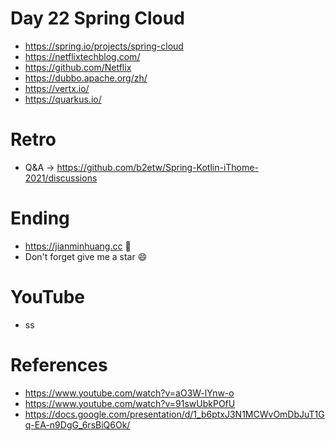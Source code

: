 # Day 22 Spring Cloud
* https://spring.io/projects/spring-cloud
* https://netflixtechblog.com/
* https://github.com/Netflix
* https://dubbo.apache.org/zh/
* https://vertx.io/
* https://quarkus.io/

# Retro
* Q&A -> https://github.com/b2etw/Spring-Kotlin-iThome-2021/discussions

# Ending
* https://jianminhuang.cc 🌈
* Don't forget give me a star 😄

# YouTube
* ss

# References
* https://www.youtube.com/watch?v=aO3W-lYnw-o
* https://www.youtube.com/watch?v=91swUbkPOfU
* https://docs.google.com/presentation/d/1_b6ptxJ3N1MCWvOmDbJuT1Gq-EA-n9DgG_6rsBiQ6Ok/
